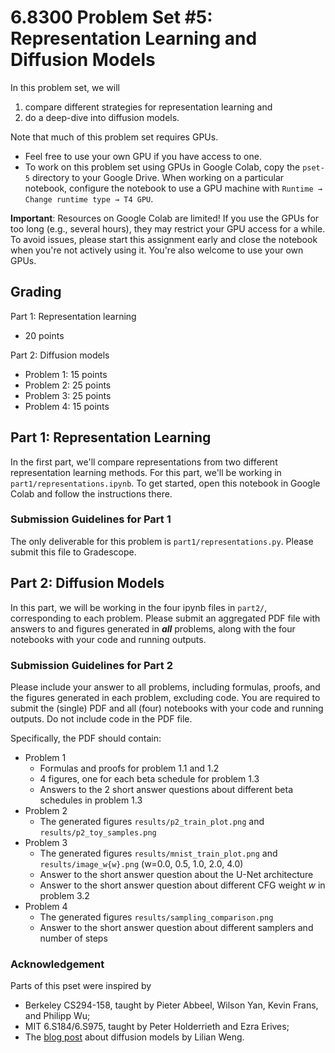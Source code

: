 # 6.8300 Problem Set #5: Representation Learning and Diffusion Models

In this problem set, we will
1. compare different strategies for representation learning and
2. do a deep-dive into diffusion models.

Note that much of this problem set requires GPUs.
- Feel free to use your own GPU if you have access to one.
- To work on this problem set using GPUs in Google Colab, copy the `pset-5` directory to your Google Drive. When working on a particular notebook, configure the notebook to use a GPU machine with `Runtime → Change runtime type → T4 GPU`.


**Important**: Resources on Google Colab are limited! If you use the GPUs for too long (e.g., several hours), they may restrict your GPU access for a while. To avoid issues, please start this assignment early and close the notebook when you're not actively using it. You're also welcome to use your own GPUs.

## Grading

Part 1: Representation learning
 - 20 points

Part 2: Diffusion models
 - Problem 1: 15 points
 - Problem 2: 25 points
 - Problem 3: 25 points
 - Problem 4: 15 points


## Part 1: Representation Learning

In the first part, we'll compare representations from two different representation learning methods.
For this part, we'll be working in `part1/representations.ipynb`.
To get started, open this notebook in Google Colab and follow the instructions there.

### Submission Guidelines for Part 1

The only deliverable for this problem is `part1/representations.py`.
Please submit this file to Gradescope.

## Part 2: Diffusion Models

In this part, we will be working in the four ipynb files in `part2/`, corresponding to each problem. Please submit an aggregated PDF file with answers to and figures generated in **_all_** problems, along with the four notebooks with your code and running outputs.

### Submission Guidelines for Part 2

Please include your answer to all problems, including formulas, proofs, and the figures generated in each problem, excluding code. You are required to submit the (single) PDF and all (four) notebooks with your code and running outputs. Do not include code in the PDF file. 

Specifically, the PDF should contain:
- Problem 1
  - Formulas and proofs for problem 1.1 and 1.2
  - 4 figures, one for each beta schedule for problem 1.3
  - Answers to the 2 short answer questions about different beta schedules in problem 1.3
- Problem 2
  - The generated figures `results/p2_train_plot.png` and `results/p2_toy_samples.png`
- Problem 3
  - The generated figures `results/mnist_train_plot.png` and `results/image_w{w}.png` (w=0.0, 0.5, 1.0, 2.0, 4.0)
  - Answer to the short answer question about the U-Net architecture
  - Answer to the short answer question about different CFG weight $w$ in problem 3.2
- Problem 4
  - The generated figures `results/sampling_comparison.png`
  - Answer to the short answer question about different samplers and number of steps

### Acknowledgement

Parts of this pset were inspired by
* Berkeley CS294-158, taught by Pieter Abbeel, Wilson Yan, Kevin Frans, and Philipp Wu;
* MIT 6.S184/6.S975, taught by Peter Holderrieth and Ezra Erives;
* The [blog post](https://lilianweng.github.io/posts/2021-07-11-diffusion-models/) about diffusion models by Lilian Weng.
